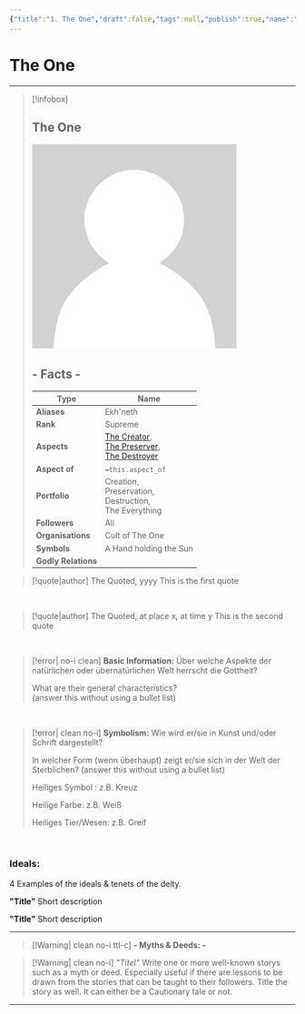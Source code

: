 ```yaml
---
{"title":"1. The One","draft":false,"tags":null,"publish":true,"name":"The One","aliases":"Ekh'neth","organisations":"Cult of The One","rank":"Supreme","symbol":"A Hand holding the Sun","portfolio":"Creation, <br>Preservation, <br>Destruction, <br>The Everything","followers":"All","relations":"","path":"3. Gods & Religion/2. Ekh'neth - The One True God/1. The One.md","permalink":"/3-gods-and-religion/2-ekh-neth-the-one-true-god/1-the-one/","PassFrontmatter":true}
---
```


# The One
---
> [!infobox]
> 
> 
> ## **The One**
> 
> ![../../../NPC_Placeholder.jpg](../../NPC_Placeholder.jpg)
> 
> ## - Facts -
> | Type | Name |
> | ---- | ---- |
> | **Aliases** | Ekh'neth |
> | **Rank** | Supreme |
> | **Aspects** | [The Creator](../3.%20The%20Trinity/2.%20The%20Creator.md), <br>[The Preserver](../3.%20The%20Trinity/3.%20The%20Preserver.md), <br>[The Destroyer](../3.%20The%20Trinity/4.%20The%20Destroyer.md) |
> | **Aspect of** | `=this.aspect_of` |
> | **Portfolio** | Creation, <br>Preservation, <br>Destruction, <br>The Everything |
> | **Followers** | All |
> | **Organisations** | Cult of The One |
> | **Symbols** | A Hand holding the Sun |
> | **Godly Relations** |  |


> [!quote|author] The Quoted, yyyy
> This is the first quote

<br>

> [!quote|author] The Quoted, at place x, at time y
> This is the second quote

<br>

> [!error| no-i clean] **Basic Information:**
> Über welche Aspekte der natürlichen oder übernatürlichen Welt herrscht die Gottheit?
>
> What are their general characteristics?  
> (answer this without using a bullet list)

<br>

> [!error| clean no-i] **Symbolism:**
> Wie wird er/sie in Kunst und/oder Schrift dargestellt?
> 
> In welcher Form (wenn überhaupt) zeigt er/sie sich in der Welt der Sterblichen?
> (answer this without using a bullet list)
> 
> Heiliges Symbol : z.B. Kreuz
> 
> Heilige Farbe: z.B. Weiß
> 
> Heiliges Tier/Wesen: z.B. Greif

<br>

### Ideals:
4 Examples of the ideals & tenets of the deity.

**"Title"**
Short description

**"Title"**
Short description

---

> [!Warning| clean no-i ttl-c] **- Myths & Deeds: -**

>[!Warning| clean no-i] *"Titel"*
> Write one or more well-known storys such as a myth or deed. Especially useful if there are lessons to be drawn from the stories that can be taught to their followers. Title the story as well. It can either be a Cautionary tale or not.

---